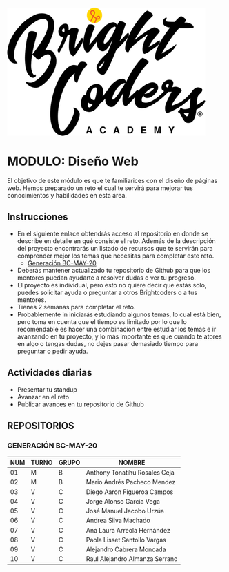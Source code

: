 ![BrightCoders Logo](../../../imgs/logo-bc.png)
# MODULO: Diseño Web

El objetivo de este módulo es que te familiarices con el diseño de páginas web. Hemos preparado un reto el cual te servirá para mejorar tus conocimientos y habilidades en esta área. 

## Instrucciones

- En el siguiente enlace obtendrás acceso al repositorio en donde se describe en detalle en qué consiste el reto. Además de la descripción del proyecto encontrarás un listado de recursos que te servirán para comprender mejor los temas que necesitas para completar este reto.
  - [Generación BC-MAY-20](https://classroom.github.com/a/i0fBSK7G)
- Deberás mantener actualizado tu repositorio de Github para que los mentores puedan ayudarte a resolver dudas o ver tu progreso.
- El proyecto es individual, pero esto no quiere decir que estás solo, puedes solicitar ayuda o preguntar a otros Brightcoders o a tus mentores.
- Tienes 2 semanas para completar el reto.
- Probablemente in iniciarás estudiando algunos temas, lo cual está bien, pero toma en cuenta que el tiempo es limitado por lo que lo recomendable es hacer una combinación entre estudiar los temas e ir avanzando en tu proyecto, y lo más importante es que cuando te atores en algo o tengas dudas, no dejes pasar demasiado tiempo para preguntar o pedir ayuda.

## Actividades diarias
- Presentar tu standup
- Avanzar en el reto
- Publicar avances en tu repositorio de Github

## REPOSITORIOS

### GENERACIÓN BC-MAY-20

NUM |  TURNO | GRUPO | NOMBRE
--- | ---| --- | --
 01 | M |  B | Anthony Tonatihu Rosales Ceja
 02 | M | B |  Mario Andrés Pacheco Mendez
 03 | V | C | Diego Aaron Figueroa Campos
 04 | V |  C |Jorge Alonso Garcia Vega
 05 | V |  C |José Manuel Jacobo Urzúa
 06 | V |  C |Andrea Silva Machado
 07 | V |  C |Ana Laura Arreola Hernández
 08 | V |  C |Paola Lisset Santollo Vargas
 09 | V | C |Alejandro Cabrera Moncada
 10 | V | C |Raul Alejandro Almanza Serrano
